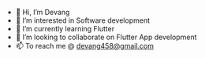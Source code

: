 - 👋 Hi, I’m Devang
- 👀 I’m interested in Software development
- 🌱 I’m currently learning Flutter
- 💞️ I’m looking to collaborate on Flutter App development
- 📫 To reach me @ devang458@gmail.com 
